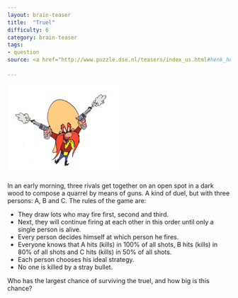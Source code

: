 ```yaml
---
layout: brain-teaser
title:  "Truel"
difficulty: 6
category: brain-teaser
tags:
- question
source: <a href="http://www.puzzle.dse.nl/teasers/index_us.html#henk_helma">Ultimate Puzzle Size</a>

---
```


<img src="image.jpg" alt="Gunslinger" width="250px">

In an early morning, three rivals get together on an open spot in a dark wood to compose a quarrel by means of guns. A kind of duel, but with three persons: A, B and C. The rules of the game are:

- They draw lots who may fire first, second and third.
- Next, they will continue firing at each other in this order until only a single person is alive.
- Every person decides himself at which person he fires.
- Everyone knows that A hits (kills) in 100% of all shots, B hits (kills) in 80% of all shots and C hits (kills) in 50% of all shots.
- Each person chooses his ideal strategy.
- No one is killed by a stray bullet.

Who has the largest chance of surviving the truel, and how big is this chance?
